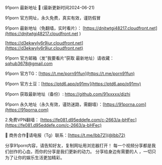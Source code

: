 91porn 最新地址 👋 (最新更新时间2024-06-21)

91porn 官方网址，永久免费，真实有效，谨防假冒

91porn 最新地址（免翻墙，实时看片）：
[https://dnjtwtgi48217.cloudfront.net](https://dnjtwtgi48217.cloudfront.net )

[https://d3ekwyly6r9iur.cloudfront.net](https://d3ekwyly6r9iur.cloudfront.net)


91porn 官方邮箱（发”我要看片“获取 最新地址）请收藏：sqhub3678@gmail.com

91porn 官方TG：[https://t.me/porn91fun](https://t.me/porn91fun)

91porn 官方土豆：[https://ptd6.app/p91mv](https://ptd6.app/p91mv)

91porn 获取最新地址（备份）: https://github.com/91xxxxx/dizhi

91porn 永久地址（永久有效，谨防迷路，需翻墙）：[https://91porna.com](https://91porna.com)

2.免费VPN翻墙： [https://fe081.d95eddefe.com/c-2663/a-bHFec](https://fe081.d95eddefe.com/c-2663/a-bHFec)

🤝 商务合作🤝请电报（Tg）联系：[https://t.me/lbb72](@lbb72)

分享91porn内容，请告知好友，复制网址用浏览器打开！ 每一个视频分享都是我们创作的心血，而你的分享是我们更新的动力。 分享给身边有需要的人 ，一切只为了让你的娱乐生活更加精彩。
